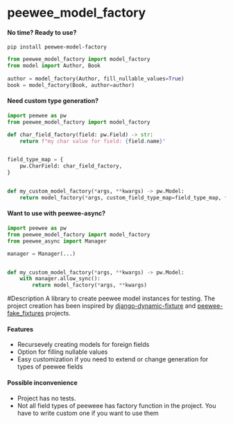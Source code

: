 peewee_model_factory
====================


#### No time? Ready to use?

```
pip install peewee-model-factory
```

```python
from peewee_model_factory import model_factory
from model import Author, Book
 
author = model_factory(Author, fill_nullable_values=True)
book = model_factory(Book, author=author)

```

#### Need custom type generation?

```python
import peewee as pw
from peewee_model_factory import model_factory

def char_field_factory(field: pw.Field) -> str:
    return f"my char value for field: {field.name}"


field_type_map = {
    pw.CharField: char_field_factory,
}


def my_custom_model_factory(*args, **kwargs) -> pw.Model:
    return model_factory(*args, custom_field_type_map=field_type_map, **kwargs) 

```

#### Want to use with peewee-async?

```python
import peewee as pw
from peewee_model_factory import model_factory
from peewee_async import Manager

manager = Manager(...)


def my_custom_model_factory(*args, **kwargs) -> pw.Model:
    with manager.allow_sync():
        return model_factory(*args, **kwargs) 

```


#Description
A library to create peewee model instances for testing. 
The project creation has been inspired by [django-dynamic-fixture](https://github.com/paulocheque/django-dynamic-fixture)
and [peewee-fake_fixtures](https://github.com/niedbalski/peewee-fake_fixtures) projects.

#### Features
* Recursevely creating models for foreign fields
* Option for filling nullable values
* Easy customization if you need to extend or change generation for types of peewee fields

#### Possible inconvenience
* Project has no tests.
* Not all field types of peeweee has factory function in the project. You have to write custom one if you want to use them

 